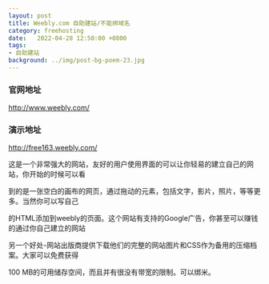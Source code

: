 ```yaml
---
layout: post
title: Weebly.com 自助建站/不能绑域名
category: freehosting
date:   2022-04-28 12:50:00 +0800
tags:
- 自助建站
background: ../img/post-bg-poem-23.jpg
---
```



### 官网地址
http://www.weebly.com/

### 演示地址
http://free163.weebly.com/

这是一个非常强大的网站，友好的用户使用界面的可以让你轻易的建立自己的网站，你开始的时候可以看

到的是一张空白的画布的网页，通过拖动的元素，包括文字，影片，照片，等等更多。当然你可以写自己

的HTML添加到weebly的页面。这个网站有支持的Google广告，你甚至可以赚钱的通过你自己建立的网站 

另一个好处-网站出版商提供下载他们的完整的网站图片和CSS作为备用的压缩档案。大家可以免费获得

100 MB的可用储存空间，而且并有很没有带宽的限制。可以绑米。